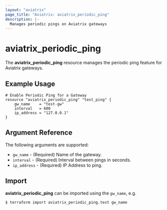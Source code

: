 ```yaml
---
layout: "aviatrix"
page_title: "Aviatrix: aviatrix_periodic_ping"
description: |-
  Manages periodic pings on Aviatrix gateways
---
```


# aviatrix_periodic_ping

The **aviatrix_periodic_ping** resource manages the periodic ping feature for Aviatrix gateways.

## Example Usage

```hcl
# Enable Periodic Ping for a Gateway
resource "aviatrix_periodic_ping" "test_ping" {
	gw_name    = "test-gw"
	interval   = 600
	ip_address = "127.0.0.1"
}
```

## Argument Reference

The following arguments are supported:

* `gw_name` - (Required) Name of the gateway.
* `interval` - (Required) Interval between pings in seconds.
* `ip_address` - (Required) IP Address to ping.

## Import

**aviatrix_periodic_ping** can be imported using the `gw_name`, e.g.

```
$ terraform import aviatrix_periodic_ping.test gw_name
```
